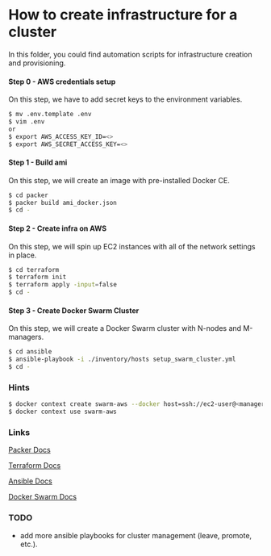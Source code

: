 # How to create infrastructure for a cluster 
In this folder, you could find automation scripts for infrastructure creation and provisioning.


#### Step 0 - AWS credentials setup 
On this step, we have to add secret keys to the environment variables.
```bash
$ mv .env.template .env
$ vim .env
or
$ export AWS_ACCESS_KEY_ID=<>
$ export AWS_SECRET_ACCESS_KEY=<>
```


#### Step 1 - Build ami
On this step, we will create an image with pre-installed Docker CE.
```bash
$ cd packer
$ packer build ami_docker.json
$ cd -
```


#### Step 2 - Create infra on AWS
On this step, we will spin up EC2 instances with all of the network settings in place.
```bash
$ cd terraform
$ terraform init
$ terraform apply -input=false
$ cd -
```


#### Step 3 - Create Docker Swarm Cluster
On this step, we will create a Docker Swarm cluster with N-nodes and M-managers.
```bash
$ cd ansible
$ ansible-playbook -i ./inventory/hosts setup_swarm_cluster.yml
$ cd -
```


### Hints
```bash
$ docker context create swarm-aws --docker host=ssh://ec2-user@<manager-ip>
$ docker context use swarm-aws
```


### Links
[Packer Docs](https://www.packer.io/docs/terminology)

[Terraform Docs](https://www.terraform.io/docs/configuration/index.html)

[Ansible Docs](https://docs.ansible.com/ansible/latest/index.html)

[Docker Swarm Docs](https://docs.docker.com/engine/swarm/)


### TODO
* add more ansible playbooks for cluster management (leave, promote, etc.).